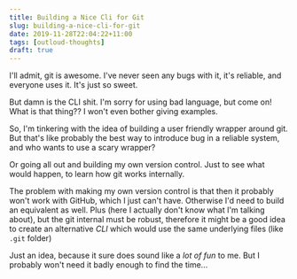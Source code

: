 ```yaml
---
title: Building a Nice Cli for Git
slug: building-a-nice-cli-for-git
date: 2019-11-28T22:04:22+11:00
tags: [outloud-thoughts]
draft: true
---
```


I'll admit, git is awesome. I've never seen any bugs with it, it's reliable,
and everyone uses it. It's just so sweet.

But damn is the CLI shit. I'm sorry for using bad language, but come on! What
is that thing?? I won't even bother giving examples.

So, I'm tinkering with the idea of building a user friendly wrapper around git.
But that's like probably the best way to introduce bug in a reliable system,
and who wants to use a scary wrapper?

Or going all out and building my own version control. Just to see what would
happen, to learn how git works internally.

The problem with making my own version control is that then it probably won't
work with GitHub, which I just can't have. Otherwise I'd need to build an
equivalent as well. Plus (here I actually don't know what I'm talking about),
but the git internal must be robust, therefore it might be a good idea to
create an alternative _CLI_ which would use the same underlying files (like
`.git` folder)

Just an idea, because it sure does sound like a _lot of fun_ to me. But I
probably won't need it badly enough to find the time...
